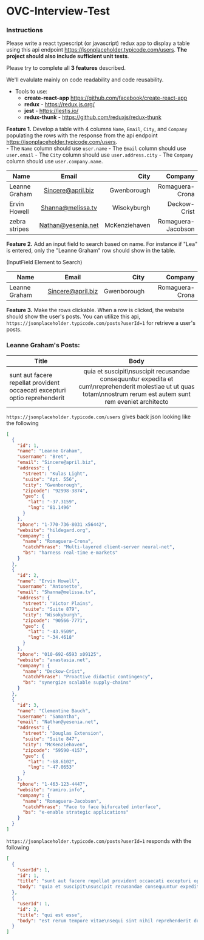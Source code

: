 # OVC-Interview-Test

### Instructions

Please write a react typescript (or javascript) redux app to display a table using this api endpoint https://jsonplaceholder.typicode.com/users.  **The project should also include sufficient unit tests**.

Please try to complete all **3 features** described.

We'll evalulate mainly on code readability and code reusability.

- Tools to use:
  - **create-react-app** https://github.com/facebook/create-react-app
  - **redux** - https://redux.js.org/
  - **jest** - https://jestjs.io/
  - **redux-thunk** - https://github.com/reduxjs/redux-thunk
  

**Feature 1.** Develop a table with 4 columns `Name`, `Email`, `City`, and `Company` populating the rows with the response from the api endpoint https://jsonplaceholder.typicode.com/users.   
     - The `Name` column should use `user.name`
     - The `Email` column should use `user.email`
     - The `City` column should use `user.address.city` 
     - The `Company` column should use `user.company.name`.

| Name        | Email           | City  | Company |
| ------------- |:-------------:| -----:| -----:  |  
| Leanne Graham      | Sincere@april.biz | Gwenborough |   Romaguera-Crona      |
| Ervin Howell    | Shanna@melissa.tv      |   Wisokyburgh |    Deckow-Crist     |
| zebra stripes | Nathan@yesenia.net      |    McKenziehaven |      Romaguera-Jacobson   |

**Feature 2.** Add an input field to search based on name.  For instance if "Lea" is entered, only the "Leanne Graham" row should show in the table.
   
(InputField Element to Search)

| Name        | Email           | City  | Company |
| ------------- |:-------------:| -----:| -----:  |  
| Leanne Graham      | Sincere@april.biz | Gwenborough |   Romaguera-Crona |

**Feature 3.** Make the rows clickable.  When a row is clicked, the website should show the user's posts.  You can utilize this api, `https://jsonplaceholder.typicode.com/posts?userId=1` for retrieve a user's posts.
   
<h3>Leanne Graham's Posts:</h3>

| Title        | Body           |
| ------------- |:-------------:|
| sunt aut facere repellat provident occaecati excepturi optio reprehenderit      | quia et suscipit\nsuscipit recusandae consequuntur expedita et cum\nreprehenderit molestiae ut ut quas totam\nnostrum rerum est autem sunt rem eveniet architecto |

`https://jsonplaceholder.typicode.com/users` gives back json looking like the following 
```json
[
  {
    "id": 1,
    "name": "Leanne Graham",
    "username": "Bret",
    "email": "Sincere@april.biz",
    "address": {
      "street": "Kulas Light",
      "suite": "Apt. 556",
      "city": "Gwenborough",
      "zipcode": "92998-3874",
      "geo": {
        "lat": "-37.3159",
        "lng": "81.1496"
      }
    },
    "phone": "1-770-736-8031 x56442",
    "website": "hildegard.org",
    "company": {
      "name": "Romaguera-Crona",
      "catchPhrase": "Multi-layered client-server neural-net",
      "bs": "harness real-time e-markets"
    }
  },
  {
    "id": 2,
    "name": "Ervin Howell",
    "username": "Antonette",
    "email": "Shanna@melissa.tv",
    "address": {
      "street": "Victor Plains",
      "suite": "Suite 879",
      "city": "Wisokyburgh",
      "zipcode": "90566-7771",
      "geo": {
        "lat": "-43.9509",
        "lng": "-34.4618"
      }
    },
    "phone": "010-692-6593 x09125",
    "website": "anastasia.net",
    "company": {
      "name": "Deckow-Crist",
      "catchPhrase": "Proactive didactic contingency",
      "bs": "synergize scalable supply-chains"
    }
  },
  {
    "id": 3,
    "name": "Clementine Bauch",
    "username": "Samantha",
    "email": "Nathan@yesenia.net",
    "address": {
      "street": "Douglas Extension",
      "suite": "Suite 847",
      "city": "McKenziehaven",
      "zipcode": "59590-4157",
      "geo": {
        "lat": "-68.6102",
        "lng": "-47.0653"
      }
    },
    "phone": "1-463-123-4447",
    "website": "ramiro.info",
    "company": {
      "name": "Romaguera-Jacobson",
      "catchPhrase": "Face to face bifurcated interface",
      "bs": "e-enable strategic applications"
    }
  }
]
  ```

`https://jsonplaceholder.typicode.com/posts?userId=1` responds with the following 
```json
[
  {
    "userId": 1,
    "id": 1,
    "title": "sunt aut facere repellat provident occaecati excepturi optio reprehenderit",
    "body": "quia et suscipit\nsuscipit recusandae consequuntur expedita et cum\nreprehenderit molestiae ut ut quas totam\nnostrum rerum est autem sunt rem eveniet architecto"
  },
  {
    "userId": 1,
    "id": 2,
    "title": "qui est esse",
    "body": "est rerum tempore vitae\nsequi sint nihil reprehenderit dolor beatae ea dolores neque\nfugiat blanditiis voluptate porro vel nihil molestiae ut reiciendis\nqui aperiam non debitis possimus qui neque nisi nulla"
  }
]
```
